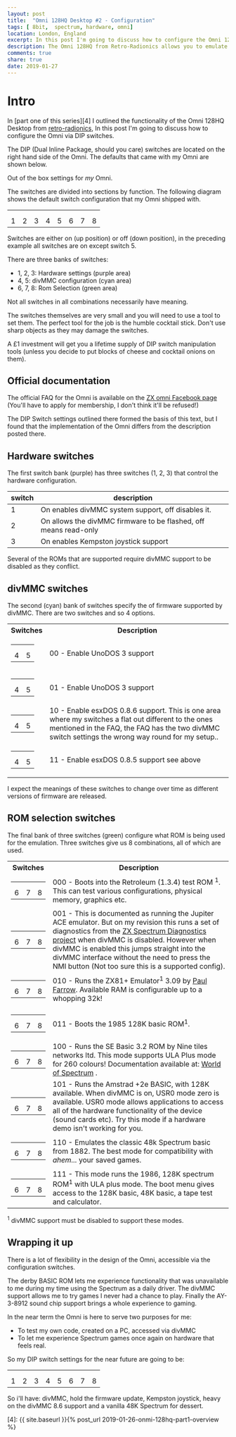 ```yaml
---
layout: post
title:  "Omni 128HQ Desktop #2 - Configuration"
tags: [ 8bit,  spectrum, hardware, omni]
location: London, England
excerpt: In this post I'm going to discuss how to configure the Omni 128HQ Desktop via DIP switches.
description: The Omni 128HQ from Retro-Radionics allows you to emulate 48K, 128K Spectrums, ZX81 and other formats. The Omni is configured via DIP switches, in this article we discuss the available options. 
comments: true
share: true
date: 2019-01-27
---
```

# Intro

In [part one of this series][4] I outlined the functionality of the Omni 128HQ Desktop from [retro-radionics][1], In this post I'm going to discuss how to configure the Omni via DIP switches.

The DIP (Dual Inline Package, should you care) switches are located on the right hand side of the Omni. The defaults that came with my Omni are shown below.

<div class="dbImg zoom100 centeredImg" data-src="omni-128-desktop/omni_switches.png" alt="Picture of the default configuration settings for the DIP switches." ></div>

<div class="dbCaption">
Out of the box settings for <em>my</em> Omni.
</div>

The switches are divided into sections by function. The following diagram shows the default switch configuration that my Omni shipped with.

<table class="omni-dip">
    <tr>
    <td class="h"><div class="i"></div></td> <td class="h"><div class="i"></div></td><td class="h"><div class="i"></div></td><td class="d"><div class="i"></div></td>
    <td class="d"><div class="o"></div></td><td class="r"><div class="i"></div></td><td class="r"><div class="i"></div></td><td class="r"><div class="i"></div></td>
    </tr>
    <tr>
    <td class="h"><div class="o"></div></td> <td class="h"><div class="o"></div></td><td class="h"><div class="o"></div></td><td class="d"><div class="o"></div></td>
    <td class="d"><div class="i"></div></td><td class="r"><div class="o"></div></td><td class="r"><div class="o"></div></td><td class="r"><div class="o"></div></td>
    </tr>
    <tr>
    <td class="h">1</td><td class="h">2</td><td class="h">3</td><td class="d">4</td><td class="d">5</td><td class="r">6</td><td class="r">7</td><td class="r">8</td>
    </tr>
</table>

Switches are either on (up position) or off (down position), in the preceding example all switches are on except switch 5.

There are three banks of switches:

+ 1, 2, 3: Hardware settings (purple area)
+ 4, 5: divMMC configuration (cyan area)
+ 6, 7, 8: Rom Selection (green area)

Not all switches in all combinations necessarily have meaning.

The switches themselves are very small and you will need to use a tool to set them. The perfect tool for the job is the humble cocktail stick. Don't use sharp objects as they may damage the switches.

<div class="dbImg zoom50 centeredImg" data-src="omni-128-desktop/picks.png" alt="Picture of some cocktail sticks." ></div>

<div class="dbCaption">
A £1 investment will get you a lifetime supply of DIP switch manipulation tools (unless you decide to put blocks of cheese and cocktail onions on them).
</div>

## Official documentation

The official FAQ for the Omni is available on the [ZX omni Facebook page][3] (You'll have to apply for membership, I don't think it'll be refused!) 

The DIP Switch settings outlined there formed the basis of this text, but I found that the implementation of the Omni differs from the description posted there.


## Hardware switches

The first switch bank (purple) has three switches (1, 2, 3) that control the hardware configuration.

| switch | description |
| ------ | ----------- |
| 1 | On enables divMMC system support, off disables it. |
| 2 | On allows the divMMC firmware to be flashed, off means read-only |
| 3 | On enables Kempston joystick support |

Several of the ROMs that are supported require divMMC support to be disabled as they conflict.

## divMMC switches

The second (cyan) bank of switches specify the of firmware supported by divMMC. There are two switches and so 4 options.

<table>
    <tr>
        <th>Switches</th><th>Description</th>
    </tr>
    <tr>
        <td>
            <table class="omni-dip">
                <tr>
                    <td class="d"><div class="o"></div></td>
                    <td class="d"><div class="o"></div></td>
                </tr>
                <tr>
                    <td class="d"><div class="i"></div></td>
                    <td class="d"><div class="i"></div></td>
                </tr>
                <tr>
                    <td class="d">4</td>
                    <td class="d">5</td>
                </tr>
            </table>
        </td>
        <td> 00 - Enable UnoDOS 3 support </td>
    </tr>
    <tr>
        <td>
            <table class="omni-dip">
                <tr>
                    <td class="d"><div class="o"></div></td>
                    <td class="d"><div class="i"></div></td>
                </tr>
                <tr>
                    <td class="d"><div class="i"></div></td>
                    <td class="d"><div class="o"></div></td>
                </tr>
                <tr>
                    <td class="d">4</td>
                    <td class="d">5</td>
                </tr>
            </table>
        </td>
        <td> 01 - Enable UnoDOS 3 support </td>
    </tr>
    <tr>
        <td>
            <table class="omni-dip">
                <tr>
                    <td class="d"><div class="i"></div></td>
                    <td class="d"><div class="o"></div></td>
                </tr>
                <tr>
                    <td class="d"><div class="o"></div></td>
                    <td class="d"><div class="i"></div></td>
                </tr>
                <tr>
                    <td class="d">4</td>
                    <td class="d">5</td>
                </tr>
            </table>
        </td>
        <td> 10 - Enable  esxDOS 0.8.6 support. This is one area where my switches a flat out different to the ones mentioned in the FAQ, the FAQ has the two divMMC switch settings the wrong way round for my setup.. </td>
    </tr>

<tr>
        <td>
            <table class="omni-dip">
                <tr>
                    <td class="d"><div class="i"></div></td>
                    <td class="d"><div class="i"></div></td>
                </tr>
                <tr>
                    <td class="d"><div class="o"></div></td>
                    <td class="d"><div class="o"></div></td>
                </tr>
                <tr>
                    <td class="d">4</td>
                    <td class="d">5</td>
                </tr>
            </table>
        </td>
        <td> 11 - Enable  esxDOS 0.8.5 support see above

</table>

I expect the meanings of these switches to change over time as different versions of firmware are released.

## ROM selection switches

The final bank of  three switches (green) configure what ROM is being used for the emulation. Three switches give us 8 combinations, all of which are used.

<table>
    <tr>
        <th>Switches</th><th>Description</th>
    </tr>
    <tr>
        <td>
            <table class="omni-dip">
                <tr><td class="r"><div class="o"></div></td><td class="r"><div class="o"></div></td><td class="r"><div class="o"></div></td></tr>
                <tr><td class="r"><div class="i"></div></td><td class="r"><div class="i"></div></td><td class="r"><div class="i"></div></td></tr>
                <tr><td class="r">6</td><td class="r">7</td><td class="r">8</td></tr>
            </table>
        </td>
        <td> 000 -  Boots into the Retroleum (1.3.4) test ROM <sup>1</sup>. This can test various configurations, physical memory, graphics etc. </td>
    </tr>
    <tr>
        <td>
            <table class="omni-dip">
                <tr><td class="r"><div class="o"></div></td><td class="r"><div class="o"></div></td><td class="r"><div class="i"></div></td></tr>
                <tr><td class="r"><div class="i"></div></td><td class="r"><div class="i"></div></td><td class="r"><div class="o"></div></td></tr>
                <tr><td class="r">6</td><td class="r">7</td><td class="r">8</td></tr>
            </table>
        </td>
        <td> 001 - This is documented as running the Jupiter ACE emulator. But on my revision this runs a set of diagnostics from the <a href="https://github.com/brendanalford/zx-diagnostics/wiki">ZX Spectrum Diagnostics project</a> when divMMC is disabled. However when divMMC is enabled this jumps straight into the divMMC interface without the need to press the NMI button (Not too sure this is a supported config). </td>
    </tr>
    <tr>
        <td>
            <table class="omni-dip">
                <tr><td class="r"><div class="o"></div></td><td class="r"><div class="i"></div></td><td class="r"><div class="o"></div></td></tr>
                <tr><td class="r"><div class="i"></div></td><td class="r"><div class="o"></div></td><td class="r"><div class="i"></div></td></tr>
                <tr><td class="r">6</td><td class="r">7</td><td class="r">8</td></tr>
            </table>
        </td>
        <td> 010 - Runs the ZX81+ Emulator<sup>1</sup> 3.09 by <a href="http://www.fruitcake.plus.com/"> Paul Farrow</a>. Available RAM is configurable up to a whopping 32k!
        </td>
    </tr>
    <tr>
        <td>
            <table class="omni-dip">
                <tr><td class="r"><div class="o"></div></td><td class="r"><div class="i"></div></td><td class="r"><div class="i"></div></td></tr>
                <tr><td class="r"><div class="i"></div></td><td class="r"><div class="o"></div></td><td class="r"><div class="o"></div></td></tr>
                <tr><td class="r">6</td><td class="r">7</td><td class="r">8</td></tr>
            </table>
        </td>
        <td> 011 - Boots the 1985 128K basic ROM<sup>1</sup>.</td>
    </tr>
    <tr>
        <td>
            <table class="omni-dip">
                <tr><td class="r"><div class="i"></div></td><td class="r"><div class="o"></div></td><td class="r"><div class="o"></div></td></tr>
                <tr><td class="r"><div class="o"></div></td><td class="r"><div class="i"></div></td><td class="r"><div class="i"></div></td></tr>
                <tr><td class="r">6</td><td class="r">7</td><td class="r">8</td></tr>
            </table>
        </td>
        <td> 100 - Runs the  SE Basic 3.2 ROM by Nine tiles networks ltd. This mode supports ULA Plus mode for 260 colours! Documentation available at: <a href="http://www.worldofspectrum.org/infoseekid.cgi?id=0027510">World of Spectrum</a> .
        </td>
    </tr>
    <tr>
        <td>
            <table class="omni-dip">
                <tr><td class="r"><div class="i"></div></td><td class="r"><div class="o"></div></td><td class="r"><div class="i"></div></td></tr>
                <tr><td class="r"><div class="o"></div></td><td class="r"><div class="i"></div></td><td class="r"><div class="o"></div></td></tr>
                <tr><td class="r">6</td><td class="r">7</td><td class="r">8</td></tr>
            </table>
        </td>
        <td> 101 - Runs the Amstrad +2e BASIC, with 128K available. When divMMC is on, USR0 mode zero is available. USR0 mode allows applications to access all of the hardware functionality of the device (sound cards etc). Try this mode if a hardware demo isn't working for you.   </td>
    </tr>
    <tr>
        <td>
            <table class="omni-dip">
                <tr><td class="r"><div class="i"></div></td><td class="r"><div class="i"></div></td><td class="r"><div class="o"></div></td></tr>
                <tr><td class="r"><div class="o"></div></td><td class="r"><div class="o"></div></td><td class="r"><div class="i"></div></td></tr>
                <tr><td class="r">6</td><td class="r">7</td><td class="r">8</td></tr>
            </table>
        </td>
        <td> 110 - Emulates the classic 48k Spectrum basic from 1882. The best mode for compatibility with <em>ahem...</em> your saved games. </td>
    </tr>
    <tr>
        <td>
            <table class="omni-dip">
                <tr><td class="r"><div class="i"></div></td><td class="r"><div class="i"></div></td><td class="r"><div class="i"></div></td></tr>
                <tr><td class="r"><div class="o"></div></td><td class="r"><div class="o"></div></td><td class="r"><div class="o"></div></td></tr>
                <tr><td class="r">6</td><td class="r">7</td><td class="r">8</td></tr>
            </table>
        </td>
        <td> 111 -  This mode runs the 1986, 128K spectrum ROM<sup>1</sup> with ULA plus mode. The boot menu gives access to the 128K basic, 48K basic, a tape test and calculator.
        </td>
    </tr>
</table>

<sup>1</sup> divMMC support must be disabled to support these modes.

## Wrapping it up

There is a lot of flexibility in the design of the Omni, accessible via the configuration switches.

The derby BASIC ROM lets me experience functionality that was  unavailable to me during my time using the Spectrum as a daily driver. The divMMC support allows me to try games I never had a chance to play. Finally the AY-3-8912 sound chip support brings a whole experience to gaming.

In the near term the Omni is here to serve two purposes for me:

+ To test my own code, created on a PC, accessed via divMMC
+ To let me experience Spectrum games once again on hardware that feels real.

So my DIP switch settings for the near future are going to be:

<table class="omni-dip">
    <tr>
    <td class="h"><div class="i"></div></td> <td class="h"><div class="o"></div></td><td class="h"><div class="i"></div></td><td class="d"><div class="i"></div></td>
    <td class="d"><div class="i"></div></td><td class="r"><div class="i"></div></td><td class="r"><div class="i"></div></td><td class="r"><div class="o"></div></td>
    </tr>
    <tr>
    <td class="h"><div class="o"></div></td> <td class="h"><div class="i"></div></td><td class="h"><div class="o"></div></td><td class="d"><div class="o"></div></td>
    <td class="d"><div class="o"></div></td><td class="r"><div class="o"></div></td><td class="r"><div class="o"></div></td><td class="r"><div class="i"></div></td>
    </tr>
    <tr>
    <td class="h">1</td><td class="h">2</td><td class="h">3</td><td class="d">4</td><td class="d">5</td><td class="r">6</td><td class="r">7</td><td class="r">8</td>
    </tr>
</table>

So i'll have: divMMC, hold the firmware update, Kempston joystick, heavy on the divMMC 8.6 support and a vanilla 48K Spectrum for dessert.

[1]: https://retroradionics.co.uk/
[2]: https://github.com/brendanalford/zx-diagnostics/wiki
[3]: https://www.facebook.com/groups/519934131721262/files/
[4]: {{ site.baseurl }}{% post_url 2019-01-26-onmi-128hq-part1-overview %}


